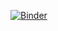 [![Binder](https://mybinder.org/badge_logo.svg)](https://mybinder.org/v2/gh/git@github.com:krlun/notebook-test.git/main)